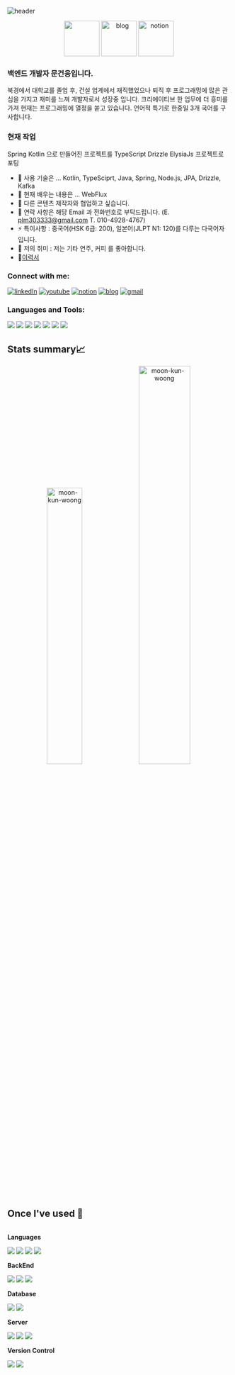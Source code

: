 ![header](https://capsule-render.vercel.app/api?type=waving&color=auto&height=200&section=header&text=Moon%20Kunwoong&fontSize=80)

<center>
<a href="https://www.linkedin.com/in/moon-kunwoong-takeo" target="_blank"><img src="https://cdn2.iconfinder.com/data/icons/social-media-2199/64/social_media_isometric_14-linkedin-512.png" height="80px" width="80px"></a> 
<a href="https://relic-clavicle-748.notion.site/5f17406f82c1483896e8cd521a4675f4" target="_blank"><img src="https://img.icons8.com/color/150/000000/blog.png" alt="blog" height="80px" width="80px"></a>
<a href="https://relic-clavicle-748.notion.site/530b55c5d3224ad1a6d01fabebe46648?v=ee898c0879b645919ebafd4f80d30ab3" target="_blank"><img src="https://img.icons8.com/color/150/000000/notion.png" alt="notion" height="80px" width="80px"></a>
</center>


### 백엔드 개발자 문건웅입니다. 
북경에서 대학교를 졸업 후, 건설 업계에서 재직했었으나 퇴직 후 프로그래밍에 많은 관심을 가지고 재미를 느껴 개발자로서 성장중 입니다. 크리에이티브 한 업무에 더 흥미를 가져 현재는 프로그래밍에 열정을 쏟고 있습니다. 언어적 특기로 한중일 3개 국어를 구사합니다. 
### 현재 작업
Spring Kotlin 으로 만들어진 프로젝트를 TypeScript Drizzle ElysiaJs 프로젝트로 포팅


- 🔭 사용 기술은 ... Kotlin, TypeSciprt, Java, Spring, Node.js, JPA, Drizzle, Kafka
- 🌱 현재 배우는 내용은 ... WebFlux
- 👯 다른 콘텐츠 제작자와 협업하고 싶습니다.
- 💬 연락 사항은 해당 Email 과 전화번호로 부탁드립니다. (E. plm303333@gmail.com  T. 010-4928-4767)
- ⚡ 특이사항 : 중국어(HSK 6급: 200), 일본어(JLPT N1: 120)를 다루는 다국어자 입니다.
- 🎸 저의 취미 : 저는 기타 연주, 커피 를 좋아합니다.
- 📝[이력서](https://relic-clavicle-748.notion.site/5f17406f82c1483896e8cd521a4675f4)



### Connect with me:

<p align="left">  
<a href="https://www.linkedin.com/in/moon-kunwoong-takeo" target="blank"><img src="https://img.icons8.com/color/35/000000/linkedin.png" alt="linkedIn"/></a>
<a href="https://www.youtube.com/channel/UC5JOLz8OenP-eNGQ3HhUJ-A" target="blank"><img src="https://img.icons8.com/color/35/000000/youtube-play.png" alt="youtube"/></a>
<a href="https://relic-clavicle-748.notion.site/530b55c5d3224ad1a6d01fabebe46648?v=ee898c0879b645919ebafd4f80d30ab3" target="blank"><img src="https://img.icons8.com/color/35/000000/notion.png" alt="notion"/></a>
<a href="https://relic-clavicle-748.notion.site/5f17406f82c1483896e8cd521a4675f4" target="blank"><img size=2 src="https://img.icons8.com/color/35/000000/blog.png" alt="blog"/></a>
<a href="mailto:moonkunwoong.sam@gmail.com" target="blank"><img src="https://img.icons8.com/color/35/000000/gmail.png" alt="gmail"/></a>
</p>

### Languages and Tools:

<p>
<img src="https://img.icons8.com/color/35/000000/kotlin">  
<img src="https://img.icons8.com/color/35/spring-logo.png"/> 
<img src="https://img.icons8.com/color/35/typescript.png"/> 
<img src="https://img.icons8.com/color/35/000000/nodejs.png"/>
<img src="https://img.icons8.com/color/35/000000/nestjs.png"/>
<img src="https://img.icons8.com/color/35/000000/python.png">
<img src="https://img.icons8.com/color/35/000000/git.png"/> 
</p>

## Stats summary📈

<p align="center"> 
<img width="40%" src="https://github-readme-stats.vercel.app/api/top-langs?username=moon-kun-woong&show_icons=true&theme=dracula&title_color=ff8000&text_color=ffffff&bg_color=6a6a6a&locale=en&layout=compact&hide_border=true" alt="moon-kun-woong" /> 
<img width="48%" src="https://github-readme-stats.vercel.app/api?username=moon-kun-woong&show_icons=true&theme=dracula&title_color=ff8000&text_color=ffffff&bg_color=6a6a6a&locale=en&hide_border=true" alt="moon-kun-woong" />

##  Once I've used 🔨
<div style="display:flex; flex-direction:column; align-items:flex-start;">
    <!-- Languages -->
    <p><strong>Languages</strong></p>
    <div>
        <img src="https://img.shields.io/badge/Kotlin-7F52FF.svg?style=for-the-badge&logo=Kotlin&logoColor=white"> 
        <img src="https://img.shields.io/badge/TypeScript-3776AB?style=for-the-badge&logo=typescript&logoColor=white">
        <img src="https://img.shields.io/badge/Java-FF7F00?style=for-the-badge&logo=java&logoColor=white">
        <img src="https://img.shields.io/badge/Python-3776AB?style=for-the-badge&logo=python&logoColor=white">
    </div>
    <!-- BackEnd -->
    <p><strong>BackEnd</strong></p>
    <div>
        <img src="https://img.shields.io/badge/Spring Boot-6DB33F?style=flat-square&logo=spring-boot&logoColor=white">
        <img src="https://img.shields.io/badge/Node.js-339933?style=flat-square&logo=node.js&logoColor=white">
        <img src="https://img.shields.io/badge/Nest.js-FF0000?style=flat-square&logo=nestjs&logoColor=white">
    </div>
    <!-- Database -->
    <p><strong>Database</strong></p>
    <div>
        <img src="https://img.shields.io/badge/mysql-4479A1?style=flat-square&logo=mysql&logoColor=white"> 
        <img src="https://img.shields.io/badge/postgreSQL-FFCA28?style=flat-square&logo=postgreSQL&logoColor=black">
    </div>
    <!-- Server -->
    <p><strong>Server</strong></p>
    <div>
        <img src="https://img.shields.io/badge/Cloudflare-9B111E?style=flat-square&logo=cloudflare&logoColor=red"> 
        <img src="https://img.shields.io/badge/Amazon AWS-232F3E?style=flat-square&logo=Amazon Web&logoColor=white"> 
        <img src="https://img.shields.io/badge/Docker-2496ED?style=flat-square&logo=docker&logoColor=black">
    </div>
    <!-- Version Control -->
    <p><strong>Version Control</strong></p>
    <div>
        <img src="https://img.shields.io/badge/Git-F05032?style=flat-square&logo=git&logoColor=white">
        <img src="https://img.shields.io/badge/GitHub-181717?style=flat-square&logo=github&logoColor=white">
    </div>
</div>
<br>
</div>
